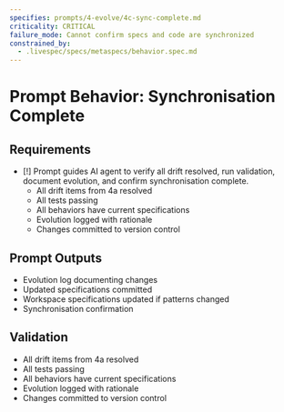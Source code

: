```yaml
---
specifies: prompts/4-evolve/4c-sync-complete.md
criticality: CRITICAL
failure_mode: Cannot confirm specs and code are synchronized
constrained_by:
  - .livespec/specs/metaspecs/behavior.spec.md
---
```


# Prompt Behavior: Synchronisation Complete

## Requirements
- [!] Prompt guides AI agent to verify all drift resolved, run validation, document evolution, and confirm synchronisation complete.
  - All drift items from 4a resolved
  - All tests passing
  - All behaviors have current specifications
  - Evolution logged with rationale
  - Changes committed to version control

## Prompt Outputs

- Evolution log documenting changes
- Updated specifications committed
- Workspace specifications updated if patterns changed
- Synchronisation confirmation

## Validation

- All drift items from 4a resolved
- All tests passing
- All behaviors have current specifications
- Evolution logged with rationale
- Changes committed to version control
